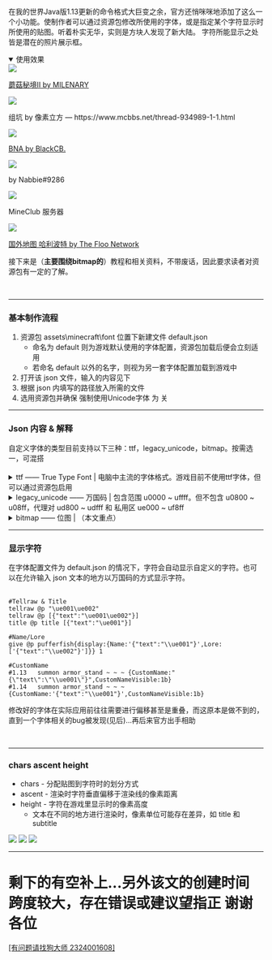 <br>

在我的世界Java版1.13更新的命令格式大巨变之余，官方还悄咪咪地添加了这么一个小功能。使制作者可以通过资源包修改所使用的字体，或是指定某个字符显示时所使用的贴图。听着朴实无华，实则是方块人发现了新大陆。
字符所能显示之处皆是潜在的照片展示框。

<details open>
<summary>使用效果</summary>

<div class="simp-imgbox">
    <a class="simp-imgbox-entry" href="https://www.bilibili.com/video/BV16K411g7sm">
        <img class="simp-imgbox-img" src="https://z3.ax1x.com/2021/05/04/gnX0i9.png">
        <p class="simp-imgbox-name">蘑菇秘境Ⅱ by MILENARY</p>
    </a>
    <a class="simp-imgbox-entry">
        <img class="simp-imgbox-img" src="https://z3.ax1x.com/2021/05/04/gnXrxx.gif">
        <p class="simp-imgbox-name">组坑 by 像素立方 — https://www.mcbbs.net/thread-934989-1-1.html</p>
    </a>
    <a class="simp-imgbox-entry" href="https://www.bilibili.com/video/av201570404/">
        <img class="simp-imgbox-img" src="https://z3.ax1x.com/2021/05/04/gnXtqU.png">
        <p class="simp-imgbox-name">BNA by BlackCB.</p>
    </a>
    <a class="simp-imgbox-entry">
        <img class="simp-imgbox-img" src="https://z3.ax1x.com/2021/06/15/2HuGMd.png">
        <p class="simp-imgbox-name">by Nabbie#9286</p>
    </a>
    <a class="simp-imgbox-entry">
        <img class="simp-imgbox-img" src="https://z3.ax1x.com/2021/05/04/gnXDR1.png">
        <p class="simp-imgbox-name">MineClub 服务器</p>
    </a>
    <a class="simp-imgbox-entry" href="https://www.youtube.com/watch?v=ZoIXD0Tz6qE">
        <img class="simp-imgbox-img" src="https://z3.ax1x.com/2021/05/04/gnXBGR.png">
        <p class="simp-imgbox-name">国外地图 哈利波特 by The Floo Network</p>
    </a>
</div>

</details>

接下来是（**主要围绕bitmap的**）教程和相关资料，不带废话，因此要求读者对资源包有一定的了解。

<br>

***

<a id="to2"><h3>基本制作流程</h3></a>

1. 资源包 assets\minecraft\font 位置下新建文件 default.json
	- 命名为 default 则为游戏默认使用的字体配置，资源包加载后便会立刻适用
	- 若命名 default 以外的名字，则视为另一套字体配置加载到游戏中
2. 打开该 json 文件，输入的内容见下
3. 根据 json 内填写的路径放入所需的文件
4. 选用资源包并确保 强制使用Unicode字体 为 关

<hr class="slim-hr">

<h3>Json 内容 & 解释</h3>
自定义字体的类型目前支持以下三种：ttf，legacy_unicode，bitmap。按需选一，可混搭<br><br>

<details><summary>ttf —— True Type Font | 电脑中主流的字体格式。游戏目前不使用ttf字体，但可以通过资源包启用</summary>

````json
{
    "providers":[
        {
            "type":"ttf",
            "file":"minecraft:arial.ttf",
            "shift":[0.0,0.0],
            "size":11.0,
            "oversample":2.0,
            "skip":"ouOU"
                        
        }
    ]
}
````

- type —— 字体类型
- file —— ttf文件位置
	- "minecraft:arial.ttf" 为例，则应有字体文件 assets/minecraft/font/arial.ttf
	- "foo:bar/sweet.ttf" 为例，则应有字体文件 assets/foo/font/bar/sweet.ttf
- shift —— 对字体的全局调整。首个值调整左右（正值往右），第二个值调整上下（正值往下）。默认为[0,0]
- size —— 字体的像素大小。默认为11.0
- oversample —— 采样率。提升该值可使字体渲染时更为精确。默认为2.0
- skip —— 该字体文件将不应用于哪些字符

![](https://s2.ax1x.com/2019/12/27/lZmjP0.png)

<hr class="exslim-hr">
</details>



<details><summary>legacy_unicode —— 万国码 | 包含范围 u0000 ~ uffff。但不包含 u0800 ~ u08ff，代理对 ud800 ~ udfff 和 私用区 ue000 ~ uf8ff</summary>

````json
{
    "providers":[
        {
            "type":"legacy_unicode",
            "sizes":"minecraft:font/glyph_sizes.bin",
            "template":"minecraft:font/unicode_page_%s.png"
        }
    ]
}
````

- type —— 字体类型
- sizes —— bin文件位置。该glyph_sizes.bin文件记录着字符的调整信息。部分unicode字体生成器会顺手生成此文件
	- "minecraft:font/glyph_sizes.bin" 为例，则应有文件 assets/minecraft/font/glyph_sizes.bin
- template —— png文件位置。%s将会自动识别为对应页码
	- "minecraft:font/unicode_page_%s.png" 为例，则贴图文件应保存在 assets/minecraft/textures/font/ 下。 unicode_page_00,unicode_page_0a ... unicode_page_ff

*建议直接修改原有的贴图，根本不需要来这里做改动<br>
*通过这种方法制作多套字体还是可以的，和以前改unicode_page一样，没什么特别要提到的，因此不过多介绍<br>
因为只在 强制使用Unicode 开启时才会优先使用，所以若该字在 bitmap 中也有定义，可以做到开启 强制使用 时显示这一套，而关闭时显示隔壁那套

<hr class="exslim-hr">
</details>



<details><summary>bitmap —— 位图 | （本文重点）</summary>

````json
{
    "providers":[
        {
            "type":"bitmap",
            "file":"uin:debug/page1_256x.png",
            "height":256,
            "ascent":256,
            "chars":["\ue001"]
        },
        {
            "type":"bitmap",
            "file":"uin:debug/page2_256x118.png",
            "height":118,
            "ascent":59,
            "chars":[
                "\ue002\u0000\ue003\ue004",
                "\ue005\ue006\ue007\ue008"
            ]
        }
    ]
}
````

- type —— 字体类型
- file —— png文件位置
	- 上面为例，则应有贴图文件 assets/uin/textures/debug/page1_256x.png
- height —— 字符在游戏中显示的像素高度。选填，默认为8
    - 可以为负值，图片将反向缩放，同时影响后续字体的渲染位置
- ascent —— 字符在游戏中往上偏移的像素点
    - 该值不能高于height值
- chars —— 该贴图所包含的字符
    - 可填万国码如示例也可以直接填写目标字符
    - 填写 \u0000 则在贴图切割分配给字符时，忽略该位置

![](https://s2.ax1x.com/2019/12/27/lZnHSK.png)

</details>

<hr class="slim-hr">

<h3>显示字符</h3>
在字体配置文件为 default.json 的情况下，字符会自动显示自定义的字符。也可以在允许输入 json 文本的地方以万国码的方式显示字符。<br><br>

````
#Tellraw & Title
tellraw @p "\ue001\ue002"
tellraw @p [{"text":"\ue001\ue002"}]
title @p title [{"text":"\ue001"}]

#Name/Lore
give @p pufferfish{display:{Name:'{"text":"\\ue001"}',Lore:['{"text":"\\ue002"}']}} 1

#CustomName
#1.13   summon armor_stand ~ ~ ~ {CustomName:"{\"text\":\"\\ue001\"}",CustomNameVisible:1b}
#1.14   summon armor_stand ~ ~ ~ {CustomName:'{"text":"\\ue001"}',CustomNameVisible:1b}
````


修改好的字体在实际应用前往往需要进行偏移甚至是重叠，而这原本是做不到的，直到一个字体相关的bug被发现(见后)...再后来官方出手相助

<br>

***

<a id="to3"><h3>chars ascent height</h3></a>

- chars - 分配贴图到字符时的划分方式
- ascent - 渲染时字符垂直偏移于渲染线的像素距离
- height - 字符在游戏里显示时的像素高度
    - 文本在不同的地方进行渲染时，像素单位可能存在差异，如 title 和 subtitle

![](https://s2.ax1x.com/2020/02/16/3pxjYV.png)
![](https://s2.ax1x.com/2020/02/16/3pxLoq.png)
![](https://s2.ax1x.com/2020/02/16/3pxXF0.png)


***

<h1>剩下的有空补上...另外该文的创建时间跨度较大，存在错误或建议望指正 谢谢各位</h1>

<a href="#" target="_blank">[有问题请找狗大师 2324001608]</a>
